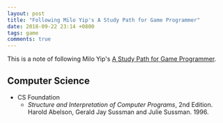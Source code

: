 ```yaml
---
layout: post
title: "Following Milo Yip's A Study Path for Game Programmer"
date: 2018-09-22 23:14 +0800
tags: game
comments: true
---
```


This is a note of following Milo Yip's [A Study Path for Game Programmer](https://github.com/miloyip/game-programmer).

## Computer Science

- CS Foundation
    - *Structure and Interpretation of Computer Programs*, 2nd Edition. Harold Abelson, Gerald Jay Sussman and Julie Sussman. 1996.